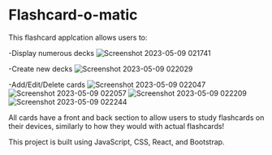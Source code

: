 # Flashcard-o-matic

This flashcard applcation allows users to:

-Display numerous decks
![Screenshot 2023-05-09 021741](https://user-images.githubusercontent.com/125700200/237027144-6c82f276-7035-4071-b804-dcbad99265b7.png)

-Create new decks
![Screenshot 2023-05-09 022029](https://user-images.githubusercontent.com/125700200/237027273-7b11c9af-db91-4c17-804c-4a1106f2f347.png)

-Add/Edit/Delete cards
![Screenshot 2023-05-09 022047](https://user-images.githubusercontent.com/125700200/237027327-57bf3db1-e288-45f9-9888-ce425cba29c3.png)
![Screenshot 2023-05-09 022057](https://user-images.githubusercontent.com/125700200/237027360-e1234854-651d-45ee-9e91-2e2cf9ab2359.png)
![Screenshot 2023-05-09 022209](https://user-images.githubusercontent.com/125700200/237027375-5fab565d-1e85-49fa-9c4d-788dfcd9e8e9.png)
![Screenshot 2023-05-09 022244](https://user-images.githubusercontent.com/125700200/237027387-02bd7a88-76f0-4b37-a1cb-d1440be99ff0.png)

All cards have a front and back section to allow users to study flashcards on their devices, similarly to how they would with actual flashcards!

This project is built using JavaScript, CSS, React, and Bootstrap.
